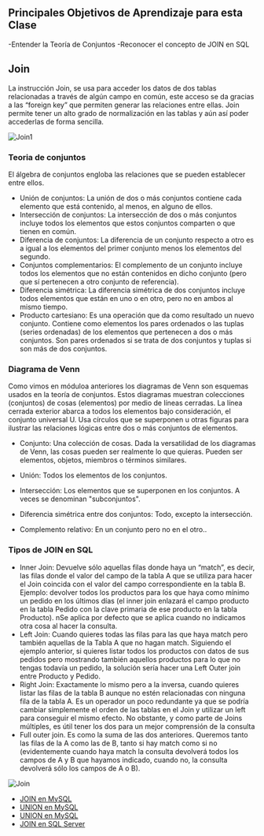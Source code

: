 ## Principales Objetivos de Aprendizaje para esta Clase

-Entender la Teoría de Conjuntos
-Reconocer el concepto de JOIN en SQL

## Join

La instrucción Join, se usa para acceder los datos de dos tablas relacionadas a través de algún campo en común, este acceso se da gracias a las “foreign key” que permiten generar las relaciones entre ellas. Join permite tener un alto grado de normalización en las tablas y aún así poder accederlas de forma sencilla.

![Join1](https://www.campusmvp.es/recursos/image.axd?picture=INNER-LEFT-RIGHT-FULL-JOIN.png)


### Teoria de conjuntos

El álgebra de conjuntos engloba las relaciones que se pueden establecer entre ellos.

- Unión de conjuntos: La unión de dos o más conjuntos contiene cada elemento que está contenido, al menos, en alguno de ellos.<br>
- Intersección de conjuntos: La intersección de dos o más conjuntos incluye todos los elementos que estos conjuntos comparten o que tienen en común.<br>
- Diferencia de conjuntos: La diferencia de un conjunto respecto a otro es a igual a los elementos del primer conjunto menos los elementos del segundo.<br>
- Conjuntos complementarios: El complemento de un conjunto incluye todos los elementos que no están contenidos en dicho conjunto (pero que sí pertenecen a otro conjunto de referencia).<br>
- Diferencia simétrica: La diferencia simétrica de dos conjuntos incluye todos elementos que están en uno o en otro, pero no en ambos al mismo tiempo.<br>
- Producto cartesiano: Es una operación que da como resultado un nuevo conjunto. Contiene como elementos los pares ordenados o las tuplas (series ordenadas) de los elementos que pertenecen a dos o más conjuntos. Son pares ordenados si se trata de dos conjuntos y tuplas si son más de dos conjuntos.


### Diagrama de Venn

Como vimos en móduloa anteriores los diagramas de Venn son esquemas usados en la teoría de conjuntos. Estos diagramas muestran colecciones (conjuntos) de cosas (elementos) por medio de líneas cerradas. La línea cerrada exterior abarca a todos los elementos bajo consideración, el conjunto universal U. Usa círculos que se superponen u otras figuras para ilustrar las relaciones lógicas entre dos o más conjuntos de elementos.

- Conjunto: Una colección de cosas. Dada la versatilidad de los diagramas de Venn, las cosas pueden ser realmente lo que quieras. Pueden ser elementos, objetos, miembros o términos similares.


- Unión: Todos los elementos de los conjuntos.


- Intersección: Los elementos que se superponen en los conjuntos. A veces se denominan "subconjuntos".

- Diferencia simétrica entre dos conjuntos: Todo, excepto la intersección.

- Complemento relativo: En un conjunto pero no en el otro..

### Tipos de JOIN en SQL

- Inner Join: Devuelve sólo aquellas filas donde haya un “match”, es decir, las filas donde el valor del campo de la tabla A que se utiliza para hacer el Join coincida con el valor del campo correspondiente en la tabla B.  Ejemplo: devolver todos los productos para los que haya como mínimo un pedido en los últimos días (el inner join enlazará el campo producto en la tabla Pedido con la clave primaria de ese producto en la tabla Producto). nSe aplica por defecto que se aplica cuando no indicamos otra cosa al hacer la consulta.<br> 
- Left Join: Cuando quieres todas las filas para las que haya match pero también aquellas de la Tabla A que no hagan match. Siguiendo el ejemplo anterior, si quieres listar todos los productos con datos de sus pedidos pero mostrando también aquellos productos para lo que no tengas todavía un pedido, la solución sería hacer una Left Outer join entre Producto y Pedido.<br>
- Right Join:  Exactamente lo mismo pero a la inversa, cuando quieres listar las filas de la tabla B aunque no estén relacionadas con ninguna fila de la tabla A. Es un operador un poco redundante ya que se podría cambiar simplemente el orden de las  tablas en el Join y utilizar un left para conseguir el mismo efecto. No obstante, y como parte de Joins múltiples, es útil tener los dos para un mejor comprensión de la consulta
- Full outer join. Es como la suma de las dos anteriores. Queremos tanto las filas de la A como las de B, tanto si hay match como si no (evidentemente cuando haya match la consulta devolverá todos los campos de A y B que hayamos indicado, cuando no, la consulta devolverá sólo los campos de A o B).

![Join](https://ingenieriadesoftware.es/wp-content/uploads/2018/07/sqljoin.jpeg)

- [JOIN en MySQL](https://dev.mysql.com/doc/refman/8.0/en/join.html)<br>
- [UNION en MySQL](https://dev.mysql.com/doc/refman/8.0/en/union.html)<br>
- [UNION en MySQL](https://dev.mysql.com/doc/refman/8.0/en/union.html)<br>
- [JOIN en SQL Server](https://docs.microsoft.com/es-es/sql/relational-databases/performance/joins?view=sql-server-ver15)<br>
